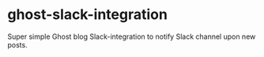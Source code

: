 # ghost-slack-integration
Super simple Ghost blog Slack-integration to notify Slack channel upon new posts.
